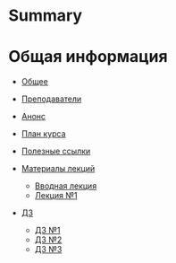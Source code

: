 # Summary

# Общая информация

- [Общее](./general.md)
- [Преподаватели](./lecturers.md)
- [Анонс](./anounce.md)
- [План курса](./plan.md)
- [Полезные ссылки](./ref.md)

- [Материалы лекций](./materials.md)
	+ [Вводная лекция](./lect/0-lect.md)
	+ [Лекция №1]()

- [ДЗ](./hw.md)
	+ [ДЗ №1](hw/01-hw.md)
	+ [ДЗ №2]()
	+ [ДЗ №3]()